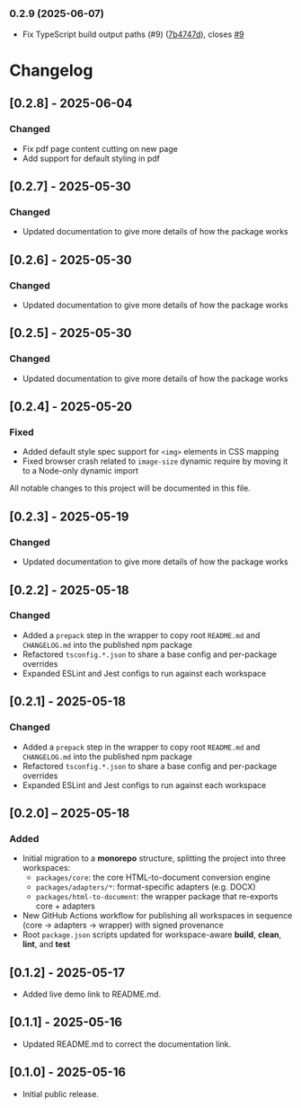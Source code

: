 ## <small>0.2.9 (2025-06-07)</small>

* Fix TypeScript build output paths (#9) ([7b4747d](https://github.com/ChipiKaf/html-to-document/commit/7b4747d)), closes [#9](https://github.com/ChipiKaf/html-to-document/issues/9)



# Changelog

## [0.2.8] - 2025-06-04
### Changed
- Fix pdf page content cutting on new page
- Add support for default styling in pdf


## [0.2.7] - 2025-05-30
### Changed
- Updated documentation to give more details of how the package works


## [0.2.6] - 2025-05-30
### Changed
- Updated documentation to give more details of how the package works


## [0.2.5] - 2025-05-30
### Changed
- Updated documentation to give more details of how the package works


## [0.2.4] - 2025-05-20
### Fixed
- Added default style spec support for `<img>` elements in CSS mapping
- Fixed browser crash related to `image-size` dynamic require by moving it to a Node-only dynamic import

All notable changes to this project will be documented in this file.
## [0.2.3] - 2025-05-19
### Changed
- Updated documentation to give more details of how the package works

## [0.2.2] - 2025-05-18
### Changed
- Added a `prepack` step in the wrapper to copy root `README.md` and `CHANGELOG.md` into the published npm package  
- Refactored `tsconfig.*.json` to share a base config and per-package overrides  
- Expanded ESLint and Jest configs to run against each workspace  

## [0.2.1] - 2025-05-18
### Changed
- Added a `prepack` step in the wrapper to copy root `README.md` and `CHANGELOG.md` into the published npm package  
- Refactored `tsconfig.*.json` to share a base config and per-package overrides  
- Expanded ESLint and Jest configs to run against each workspace  

## [0.2.0] – 2025-05-18
### Added
- Initial migration to a **monorepo** structure, splitting the project into three workspaces:
  - `packages/core`: the core HTML-to-document conversion engine  
  - `packages/adapters/*`: format-specific adapters (e.g. DOCX)  
  - `packages/html-to-document`: the wrapper package that re-exports core + adapters  
- New GitHub Actions workflow for publishing all workspaces in sequence (core → adapters → wrapper) with signed provenance  
- Root `package.json` scripts updated for workspace-aware **build**, **clean**, **lint**, and **test**  
## [0.1.2] - 2025-05-17
- Added live demo link to README.md.

## [0.1.1] - 2025-05-16
- Updated README.md to correct the documentation link.


## [0.1.0] - 2025-05-16
- Initial public release.